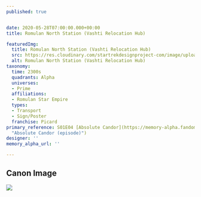 ```yaml
---
published: true


date: 2020-05-28T07:00:00.000+00:00
title: Romulan North Station (Vashti Relocation Hub)

featuredImg:
  title: Romulan North Station (Vashti Relocation Hub)
  src: https://res.cloudinary.com/startrekdesignproject-com/image/upload/v1590705765/RomulanNorthStation.png
  alt: Romulan North Station (Vashti Relocation Hub)
taxonomy:
  time: 2300s
  quadrants: Alpha
  universes:
  - Prime
  affiliations:
  - Romulan Star Empire
  types:
  - Transport
  - Sign/Poster
  franchise: Picard
primary_reference: S01E04 [Absolute Candor](https://memory-alpha.fandom.com/wiki/Absolute_Candor_(episode)
  "Absolute Candor (episode)")
designer: ''
memory_alpha_url: ''

---
```

## Canon Image

![](https://res.cloudinary.com/startrekdesignproject-com/image/upload/v1590705765/NorthStation-RomulanSocialClub1.jpg)
